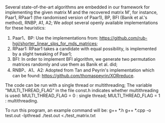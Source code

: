 
Several state-of-the-art algorithms are embedded in our framework for implementing the given matrix M and the recovered matrix M', for instance, Paar1, RPaar1 (the randomised version of Paar1), BP, BFI (Banik et al.'s method), RNBP, A1, A2;
We adopt several openly available implementations for these heuristics:

1. Paar1、BP: Use the implementations from: https://github.com/rub-hgi/shorter_linear_slps_for_mds_matrices;
2. RPaar1: RPaar1 takes a candidate with equal possibility, is implemented by a slight tweaking of Paar1;
3. BFI: In order to implement BFI algorithm, we generate two permutation matrices randomly and use them as Banik et al. did;
4. RNBP、A1、A2: Adopted from Tan and Peyrin's implementation which can be found: https://github.com/thomaspeyrin/XORreduce.

The code can be run with a single thread or multithreading;
The variable "MULTI_THREAD_FLAG" in the file const.h indicates whether multithreading is used:
  MULTI_THREAD_FLAG = 0 : single thread;
  MULTI_THREAD_FLAG = 1 : multithreading.

To run this program, an example command will be:
        g++ *.h
        g++ *.cpp -o test.out -lpthread
        ./test.out <./test_matrix.txt    
